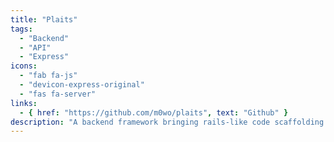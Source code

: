 ```yaml
---
title: "Plaits"
tags:
  - "Backend"
  - "API"
  - "Express"
icons:
  - "fab fa-js"
  - "devicon-express-original"
  - "fas fa-server"
links:
  - { href: "https://github.com/m0wo/plaits", text: "Github" }
description: "A backend framework bringing rails-like code scaffolding to an express.js environment."
---
```

